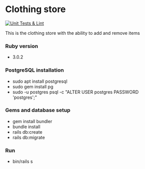 # Clothing store

[![Unit Tests & Lint](https://github.com/Anexius54/Store/actions/workflows/main.yml/badge.svg)](https://github.com/Anexius54/Store/actions/workflows/main.yml)

This is the clothing store with the ability to add and remove items

### Ruby version
 * 3.0.2
### PostgreSQL installation
 * sudo apt install postgresql
 * sudo gem install pg
 * sudo -u postgres psql -c "ALTER USER postgres PASSWORD 'postgres';"
### Gems and database setup
 * gem install bundler
 * bundle install
 * rails db:create
 * rails db:migrate
### Run
 * bin/rails s
